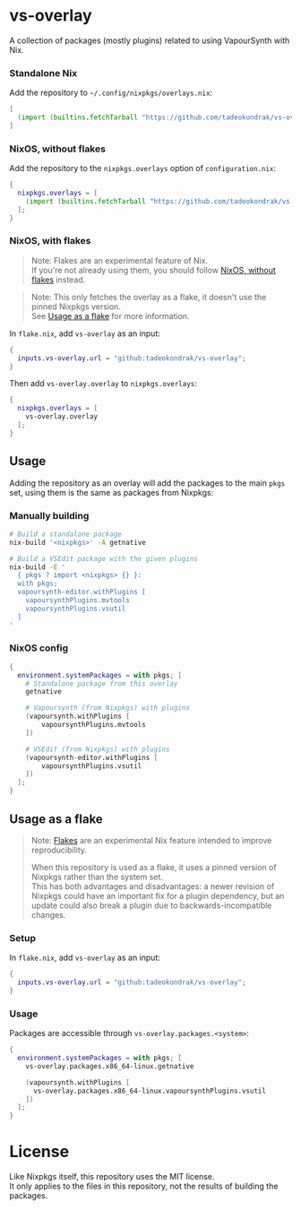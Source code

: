 # vs-overlay

A collection of packages (mostly plugins) related to using VapourSynth with Nix.

### Standalone Nix

Add the repository to `~/.config/nixpkgs/overlays.nix`:

```nix
[
  (import (builtins.fetchTarball "https://github.com/tadeokondrak/vs-overlay/archive/master.tar.gz"))
]
```

### NixOS, without flakes

Add the repository to the `nixpkgs.overlays` option of `configuration.nix`:

```nix
{
  nixpkgs.overlays = [
    (import (builtins.fetchTarball "https://github.com/tadeokondrak/vs-overlay/archive/master.tar.gz"))
  ];
}
```

### NixOS, with flakes

> Note: Flakes are an experimental feature of Nix.  
> If you're not already using them, you should follow [NixOS, without flakes](#nixos-without-flakes) instead.

> Note: This only fetches the overlay as a flake,
> it doesn't use the pinned Nixpkgs version.  
> See [Usage as a flake](#usage-as-a-flake) for more information.

In `flake.nix`, add `vs-overlay` as an input:

```nix
{
  inputs.vs-overlay.url = "github:tadeokondrak/vs-overlay";
}
```

Then add `vs-overlay.overlay` to `nixpkgs.overlays`:

```nix
{
  nixpkgs.overlays = [
    vs-overlay.overlay
  ];
}
```

## Usage

Adding the repository as an overlay will add the packages to the main `pkgs` set,
using them is the same as packages from Nixpkgs:

### Manually building

```sh
# Build a standalone package
nix-build '<nixpkgs>' -A getnative

# Build a VSEdit package with the given plugins
nix-build -E '
  { pkgs ? import <nixpkgs> {} }:
  with pkgs;
  vapoursynth-editor.withPlugins [
    vapoursynthPlugins.mvtools
    vapoursynthPlugins.vsutil
  ]
'
```

### NixOS config

```nix
{
  environment.systemPackages = with pkgs; [
    # Standalone package from this overlay
    getnative

    # Vapoursynth (from Nixpkgs) with plugins
    (vapoursynth.withPlugins [
        vapoursynthPlugins.mvtools
    ])

    # VSEdit (from Nixpkgs) with plugins
    (vapoursynth-editor.withPlugins [
        vapoursynthPlugins.vsutil
    ])
  ];
}
```

## Usage as a flake

> Note: [Flakes](https://nixos.wiki/wiki/Flakes) are an experimental Nix feature intended to improve reproducibility.
>
> When this repository is used as a flake,
> it uses a pinned version of Nixpkgs rather than the system set.  
> This has both advantages and disadvantages:
> a newer revision of Nixpkgs could have an important fix for a plugin dependency,
> but an update could also break a plugin due to backwards-incompatible changes.

### Setup

In `flake.nix`, add `vs-overlay` as an input:

```nix
{
  inputs.vs-overlay.url = "github:tadeokondrak/vs-overlay";
}
```

### Usage

Packages are accessible through `vs-overlay.packages.<system>`:

```nix
{
  environment.systemPackages = with pkgs; [
    vs-overlay.packages.x86_64-linux.getnative

    (vapoursynth.withPlugins [
      vs-overlay.packages.x86_64-linux.vapoursynthPlugins.vsutil
    ])
  ];
}
```

# License

Like Nixpkgs itself, this repository uses the MIT license.  
It only applies to the files in this repository,
not the results of building the packages.
